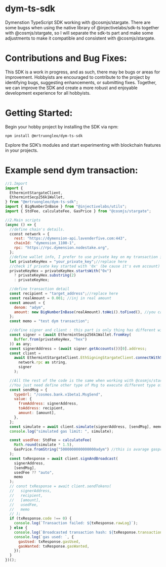 # dym-ts-sdk

Dymenstion TypeScript SDK working with @cosmjs/stargate.
There are some bugss when using the native library of @injectivelabs/sdk-ts together with @cosmjs/stargate, so I will separate the sdk-ts part and make some adjustments to make it compatible and consistent with @cosmjs/stargate.

# Contributions and Bug Fixes:

This SDK is a work in progress, and as such, there may be bugs or areas for improvement. Hobbyists are encouraged to contribute to the project by identifying bugs, suggesting enhancements, or submitting fixes. Together, we can improve the SDK and create a more robust and enjoyable development experience for all hobbyists.

# Getting Started:

Begin your hobby project by installing the SDK via npm:

`npm install @mrtruongleo/dym-ts-sdk`

Explore the SDK’s modules and start experimenting with blockchain features in your projects.

# Example send dym transaction:

```javascript
//1.Import
import {
  EthermintStargateClient,
  EthermintSecp256k1Wallet,
} from "@mrtruongleo/dym-ts-sdk";
import { BigNumberInBase } from "@injectivelabs/utils";
import { StdFee, calculateFee, GasPrice } from "@cosmjs/stargate";

//2.Main scripts
(async () => {
  //define chain's details.
  cconst network = {
    rest: "https://dymension-api.lavenderfive.com:443",
    chainId: "dymension_1100-1",
    rpc: "https://rpc.dymension.nodestake.org",
  };
  //define wallet info, I prefer to use private key on my transaction instead of mnemonic
  let privateKeyHex = "your_private_key";//replace here
  //check if private key started with '0x' (be cause it's evm account)
  privateKeyHex = privateKeyHex.startsWith("0x")
    ? privateKeyHex.substring(2)
    : privateKeyHex;

  //define transaction detail
  const recipient = "target_address";//replace here
  const realAmount = 0.001; //inj in real amount
  const amount = {
    denom: "adym",
    amount: new BigNumberInBase(realAmount).toWei().toFixed(), //you can just use amount string like: "1000000000000000"
  };
  const memo = "test dym transaction";

  //define signer and client : this part is only thing has different with other chain of cosmos ecosystem
  const signer = (await EthermintSecp256k1Wallet.fromKey(
    Buffer.from(privateKeyHex, "hex")
  )) as any;
  const signerAddress = (await signer.getAccounts())[0].address;
  const client =
    await EthermintStargateClient.EthSigningStargateClient.connectWithSigner(
      network.rpc as string,
      signer
    );

  //All the rest of the code is the same when working with @cosmjs/stargate
  //You just need define other type of Msg to execute different type of transaction like deleage, claim...
  const sendMsg = {
    typeUrl: "/cosmos.bank.v1beta1.MsgSend",
    value: {
      fromAddress: signerAddress,
      toAddress: recipient,
      amount: [amount],
    },
  };
  const simulate = await client.simulate(signerAddress, [sendMsg], memo);
  console.log("simulated gas limit: ", simulate);

  const usedFee: StdFee = calculateFee(
    Math.round(simulate * 1.5),
    GasPrice.fromString("5000000000000000adym") //this is avarage gasprice from cosmos chain registry
  );
  const txResponse = await client.signAndBroadcast(
    signerAddress,
    [sendMsg],
    usedFee ?? "auto",
    memo
  );
  // const txResponse = await client.sendTokens(
  //   signerAddress,
  //   recipient,
  //   [amount],
  //   usedFee,
  //   memo
  // );
  if (txResponse.code !== 0) {
    console.log(`Transaction failed: ${txResponse.rawLog}`);
  } else {
    console.log(`Broadcasted transaction hash: ${txResponse.transactionHash}`);
    console.log(`gas used: `, {
      gasUsed: txResponse.gasUsed,
      gasWanted: txResponse.gasWanted,
    });
  }
})();

```
